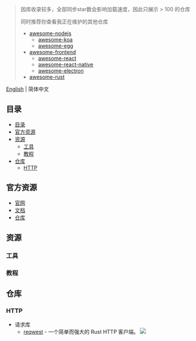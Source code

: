 > 因库收录较多，全部同步star数会影响加载速度，因此只展示 > 100 的仓库
>
> 同时推荐你查看我正在维护的其他仓库
> - [awesome-nodejs](https://github.com/huaize2020/awesome-nodejs)
>   - [awesome-koa](https://github.com/huaize2020/awesome-koa)
>   - [awesome-egg](https://github.com/huaize2020/awesome-egg)
> - [awesome-frontend](https://github.com/huaize2020/awesome-frontend)
>   - [awesome-react](https://github.com/huaize2020/awesome-react)
>   - [awesome-react-native](https://github.com/huaize2020/awesome-react-native)
>   - [awesome-electron](https://github.com/electron-modules/awesome-electron)
> - [awesome-rust](https://github.com/huaize2020/awesome-rust)


[English](./README-en.md) | 简体中文

## 目录

- [目录](#目录)
- [官方资源](#官方资源)
- [资源](#资源)
  - [工具](#工具)
  - [教程](#教程)
- [仓库](#仓库)
  - [HTTP](#http)

## 官方资源

- [官网](https://www.rust-lang.org)
- [文档](https://doc.rust-lang.org/book)
- [仓库](https://github.com/rust-lang/rust)

## 资源

### 工具

### 教程

## 仓库

### HTTP

- 请求库
  - [reqwest](https://github.com/seanmonstar/reqwest) - 一个简单而强大的 Rust HTTP 客户端。 ![](https://img.shields.io/github/stars/seanmonstar/reqwest.svg?style=social&label=Star)

